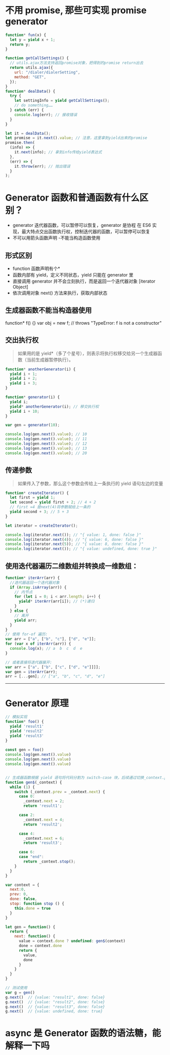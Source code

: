 # 不用 promise, 那些可实现 promise generator

```js
function* fun(x) {
  let y = yield x + 1;
  return y;
}
```

```js
function getCallSettings() {
  // utils.ajax方法支持返回promise对象，把得到的promise return出去
  return utils.ajax({
    url: "/dialer/dialerSetting",
    method: "GET",
  });
}
function* dealData() {
  try {
    let settingInfo = yield getCallSettings();
    // do something……
  } catch (err) {
    console.log(err); // 接收错误
  }
}

let it = dealData();
let promise = it.next().value; // 注意，这里拿到yield出来的promise
promise.then(
  (info) => {
    it.next(info); // 拿到info传给yield表达式
  },
  (err) => {
    it.throw(err); // 抛出错误
  }
);
```

# Generator 函数和普通函数有什么区别？

- generator 迭代器函数，可以暂停可以恢复，generator 是协程 在 ES6 实现，最大特点交出函数执行权，控制迭代器的函数，可以暂停可以恢复
- 不可以用箭头函数声明 -不能当构造函数使用

## 形式区别

- function 函数声明有个\*
- 函数内部有 yield，定义不同状态，yield 只能在 generator 里
- 直接调用 generator 并不会立刻执行，而是返回一个迭代器对象 [iterator Object]
- 依次调用对象 next() 方法来执行，获取内部状态

## 生成器函数不能当构造器使用

function\* f() {}
var obj = new f; // throws "TypeError: f is not a constructor"

## 交出执行权

> 如果用的是 yield\*（多了个星号），则表示将执行权移交给另一个生成器函数（当前生成器暂停执行）。

```js
function* anotherGenerator(i) {
  yield i + 1;
  yield i + 2;
  yield i + 3;
}

function* generator(i) {
  yield i;
  yield* anotherGenerator(i); // 移交执行权
  yield i + 10;
}

var gen = generator(10);

console.log(gen.next().value); // 10
console.log(gen.next().value); // 11
console.log(gen.next().value); // 12
console.log(gen.next().value); // 13
console.log(gen.next().value); // 20
```

## 传递参数

> 如果传入了参数，那么这个参数会传给上一条执行的 yield 语句左边的变量

```js
function* createIterator() {
  let first = yield 1;
  let second = yield first + 2; // 4 + 2
  // first =4 是next(4)将参数赋给上一条的
  yield second + 3; // 5 + 3
}

let iterator = createIterator();

console.log(iterator.next()); // "{ value: 1, done: false }"
console.log(iterator.next(4)); // "{ value: 6, done: false }"
console.log(iterator.next(5)); // "{ value: 8, done: false }"
console.log(iterator.next()); // "{ value: undefined, done: true }"
```

## 使用迭代器遍历二维数组并转换成一维数组：

```js
function* iterArr(arr) {
  //迭代器返回一个迭代器对象
  if (Array.isArray(arr)) {
    // 内节点
    for (let i = 0; i < arr.length; i++) {
      yield* iterArr(arr[i]); // (*)递归
    }
  } else {
    // 离开
    yield arr;
  }
}
// 使用 for-of 遍历:
var arr = ["a", ["b", "c"], ["d", "e"]];
for (var x of iterArr(arr)) {
  console.log(x); // a  b  c  d  e
}

// 或者直接将迭代器展开:
var arr = ["a", ["b", ["c", ["d", "e"]]]];
var gen = iterArr(arr);
arr = [...gen]; // ["a", "b", "c", "d", "e"]
```

---

# Generator 原理
```js
// 模拟实现
function* foo() {
  yield 'result1'
  yield 'result2'
  yield 'result3'
}
  
const gen = foo()
console.log(gen.next().value)
console.log(gen.next().value)
console.log(gen.next().value)


// 生成器函数根据 yield 语句将代码分割为 switch-case 块，后续通过切换_context.prev和_context.next来分别执行各个case
function gen$(_context) {
  while (1) {
    switch (_context.prev = _context.next) {
      case 0:
        _context.next = 2;
        return 'result1';

      case 2:
        _context.next = 4;
        return 'result2';

      case 4:
        _context.next = 6;
        return 'result3';

      case 6:
      case "end":
        return _context.stop();
    }
  }
}

var context = {
  next:0,
  prev: 0,
  done: false,
  stop: function stop () {
    this.done = true
  }
}

let gen = function() {
  return {
    next: function() {
      value = context.done ? undefined: gen$(context)
      done = context.done
      return {
        value,
        done
      }
    }
  }
} 

// 测试使用
var g = gen() 
g.next()  // {value: "result1", done: false}
g.next()  // {value: "result2", done: false}
g.next()  // {value: "result3", done: false}
g.next()  // {value: undefined, done: true}
```

# async 是 Generator 函数的语法糖，能解释一下吗
